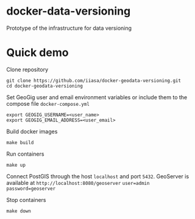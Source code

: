 # docker-data-versioning
Prototype of the infrastructure for data versioning

# Quick demo
Clone repository 
```
git clone https://github.com/iiasa/docker-geodata-versioning.git
cd docker-geodata-versioning
```
Set GeoGig user and email environment variables or include them to the compose file `docker-compose.yml`
```
export GEOGIG_USERNAME=<user_name>
export GEOGIG_EMAIL_ADDRESS=<user_email>
```
Build docker images
``` 
make build
``` 
Run containers
``` 
make up
``` 
Connect PostGIS through the host `localhost` and port `5432`. GeoServer is available at `http://localhost:8080/geoserver` `user=admin password=geoserver`

Stop containers
``` 
make down
``` 

